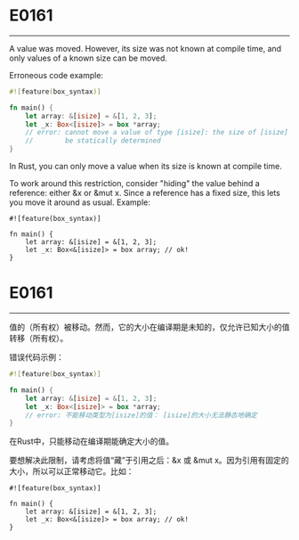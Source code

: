 # E0161

---

A value was moved. However, its size was not known at compile time, and only values of a known size can be moved.

Erroneous code example:

```rust
#![feature(box_syntax)]

fn main() {
    let array: &[isize] = &[1, 2, 3];
    let _x: Box<[isize]> = box *array;
    // error: cannot move a value of type [isize]: the size of [isize] cannot
    //        be statically determined
}
```

In Rust, you can only move a value when its size is known at compile time.

To work around this restriction, consider "hiding" the value behind a reference: either &x or &mut x. Since a reference has a fixed size, this lets you move it around as usual. Example:

```
#![feature(box_syntax)]

fn main() {
    let array: &[isize] = &[1, 2, 3];
    let _x: Box<&[isize]> = box array; // ok!
}
```


# E0161

---

值的（所有权）被移动。然而，它的大小在编译期是未知的，仅允许已知大小的值转移（所有权）。

错误代码示例：

```rust
#![feature(box_syntax)]

fn main() {
    let array: &[isize] = &[1, 2, 3];
    let _x: Box<[isize]> = box *array;
    // error: 不能移动类型为[isize]的值： [isize]的大小无法静态地确定
}
```
在Rust中，只能移动在编译期能确定大小的值。

要想解决此限制，请考虑将值“藏”于引用之后：&x 或 &mut x。因为引用有固定的大小，所以可以正常移动它。比如：

```
#![feature(box_syntax)]

fn main() {
    let array: &[isize] = &[1, 2, 3];
    let _x: Box<&[isize]> = box array; // ok!
}
```
